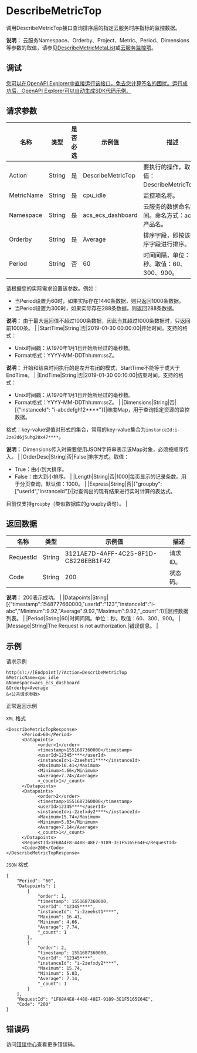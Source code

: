 # DescribeMetricTop

调用DescribeMetricTop接口查询排序后的指定云服务时序指标的监控数据。

**说明：** 云服务Namespace、Orderby、Project、Metric、Period、Dimensions等参数的取值，请参见[DescribeMetricMetaList](~~98846~~)或[云服务监控项](~~163515~~)。

## 调试

[您可以在OpenAPI Explorer中直接运行该接口，免去您计算签名的困扰。运行成功后，OpenAPI Explorer可以自动生成SDK代码示例。](https://api.aliyun.com/#product=Cms&api=DescribeMetricTop&type=RPC&version=2019-01-01)

## 请求参数

|名称|类型|是否必选|示例值|描述|
|--|--|----|---|--|
|Action|String|是|DescribeMetricTop|要执行的操作，取值：DescribeMetricTop。 |
|MetricName|String|是|cpu\_idle|监控项名称。 |
|Namespace|String|是|acs\_ecs\_dashboard|云服务的数据命名空间。命名方式：acs\_产品名。 |
|Orderby|String|是|Average|排序字段，即按该排序字段进行排序。 |
|Period|String|否|60|时间间隔，单位：秒。取值：60、300、900。

 请根据您的实际需求设置该参数。例如：

 -   当Period设置为60时，如果实际存在1440条数据，则只返回1000条数据。
-   当Period设置为300时，如果实际存在288条数据，则返回288条数据。

 **说明：** 由于最大返回值不超过1000条数据，因此当其超过1000条数据时，只返回前1000条。 |
|StartTime|String|否|2019-01-30 00:00:00|开始时间。支持的格式：

 -   Unix时间戳：从1970年1月1日开始所经过的毫秒数。
-   Format格式：YYYY-MM-DDThh:mm:ssZ。

 **说明：** 开始和结束时间执行的是左开右闭的模式，StartTime不能等于或大于EndTime。 |
|EndTime|String|否|2019-01-30 00:10:00|结束时间。支持的格式：

 -   Unix时间戳：从1970年1月1日开始所经过的毫秒数。
-   Format格式：YYYY-MM-DDThh:mm:ssZ。 |
|Dimensions|String|否|\[\{"instanceId": "i-abcdefgh12\*\*\*\*"\}\]|维度Map，用于查询指定资源的监控数据。

 格式：key-value键值对形式的集合，常用的key-value集合为`instanceId:i-2ze2d6j5uhg20x47****`。

 **说明：** Dimensions传入时需要使用JSON字符串表示该Map对象，必须按顺序传入。 |
|OrderDesc|String|否|False|排序方式。取值：

 -   True：由小到大排序。
-   False：由大到小排序。 |
|Length|String|否|1000|每页显示的记录条数。用于分页查询，默认值：1000。 |
|Express|String|否|\{"groupby":\["userId","instanceId"\]\}|对查询出的现有结果进行实时计算的表达式。

 目前仅支持`groupby`（类似数据库的groupby语句）。 |

## 返回数据

|名称|类型|示例值|描述|
|--|--|---|--|
|RequestId|String|3121AE7D-4AFF-4C25-8F1D-C8226EBB1F42|请求ID。 |
|Code|String|200|状态码。

 **说明：** 200表示成功。 |
|Datapoints|String|\[\{"timestamp":1548777660000,"userId":"123","instanceId":"i-abc","Minimum":9.92,"Average":9.92,"Maximum":9.92,"\_count":1\}\]|监控数据列表。 |
|Period|String|60|时间间隔。单位：秒。取值：60、300、900。 |
|Message|String|The Request is not authorization.|错误信息。 |

## 示例

请求示例

```
http(s)://[Endpoint]/?Action=DescribeMetricTop
&MetricName=cpu_idle
&Namespace=acs_ecs_dashboard
&Orderby=Average
&<公共请求参数>
```

正常返回示例

`XML` 格式

```
<DescribeMetricTopResponse>
	  <Period>60</Period>
	  <Datapoints>
		    <order>1</order>
		    <timestamp>1551687360000</timestamp>
		    <userId>12345****</userId>
		    <instanceId>i-2zeehst1****</instanceId>
		    <Maximum>16.41</Maximum>
		    <Minimum>4.66</Minimum>
		    <Average>7.74</Average>
		    <_count>1</_count>
	  </Datapoints>
	  <Datapoints>
		    <order>2</order>
		    <timestamp>1551687360000</timestamp>
		    <userId>12345****</userId>
		    <instanceId>i-2zefxdy2****</instanceId>
		    <Maximum>15.74</Maximum>
		    <Minimum>5.03</Minimum>
		    <Average>7.14</Average>
		    <_count>1</_count>
	  </Datapoints>
	  <RequestId>1F68A4E8-4488-48E7-9189-3E1F5165E64E</RequestId>
	  <Code>200</Code>
</DescribeMetricTopResponse>
```

`JSON` 格式

```
{
    "Period": "60",
    "Datapoints": [
        {
            "order": 1,
            "timestamp": 1551687360000,
            "userId": "12345****",
            "instanceId": "i-2zeehst1****",
            "Maximum": 16.41,
            "Minimum": 4.66,
            "Average": 7.74,
            "_count": 1
        },
        {
            "order": 2,
            "timestamp": 1551687360000,
            "userId": "12345****",
            "instanceId": "i-2zefxdy2****",
            "Maximum": 15.74,
            "Minimum": 5.03,
            "Average": 7.14,
            "_count": 1
        }
    ],
    "RequestId": "1F68A4E8-4488-48E7-9189-3E1F5165E64E",
    "Code": "200"
}
```

## 错误码

访问[错误中心](https://error-center.alibabacloud.com/status/product/Cms)查看更多错误码。

